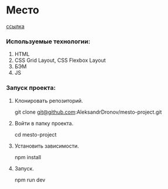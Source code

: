 # Место

[ссылка](https://aleksandrdronov.github.io/mesto-project/)

### Используемые технологии:
1. HTML
2. CSS Grid Layout, CSS Flexbox Layout
3. БЭМ
4. JS

### Запуск проекта:

1. Клонировать репозиторий.

   git clone git@github.com:AleksandrDronov/mesto-project.git

2. Войти в папку проекта.

   cd mesto-project

3. Установить зависимости.

   npm install

4. Запуск.

   npm run dev
